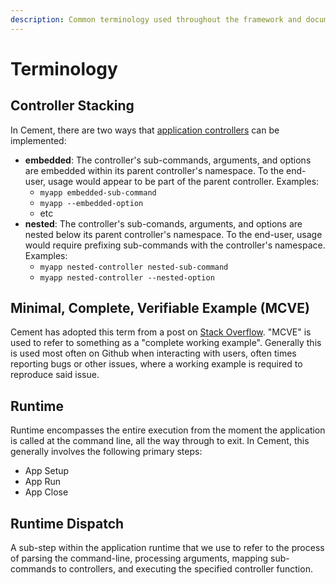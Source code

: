 ```yaml
---
description: Common terminology used throughout the framework and documentation.
---
```


# Terminology

## Controller Stacking

In Cement, there are two ways that [application controllers](core-foundation/controllers.md) can be implemented:

* **embedded**: The controller's sub-commands, arguments, and options are embedded within its parent controller's namespace.  To the end-user, usage would appear to be part of the parent controller. Examples:
  * `myapp embedded-sub-command`
  * `myapp --embedded-option`
  * etc
* **nested**: The controller's sub-comands, arguments, and options are nested below its parent controller's namespace.  To the end-user, usage would require prefixing sub-commands with the controller's namespace.  Examples:
  * `myapp nested-controller nested-sub-command`
  * `myapp nested-controller --nested-option`

## Minimal, Complete, Verifiable Example \(MCVE\)

Cement has adopted this term from a post on [Stack Overflow](https://stackoverflow.com/help/mcve). "MCVE" is used to refer to something as a "complete working example". Generally this is used most often on Github when interacting with users, often times reporting bugs or other issues, where a working example is required to reproduce said issue.

## Runtime

Runtime encompasses the entire execution from the moment the application is called at the command line, all the way through to exit. In Cement, this generally involves the following primary steps:

* App Setup
* App Run
* App Close

## Runtime Dispatch

A sub-step within the application runtime that we use to refer to the process of parsing the command-line, processing arguments, mapping sub-commands to controllers, and executing the specified controller function.

